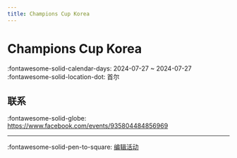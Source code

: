 ```yaml
---
title: Champions Cup Korea
---
```


# Champions Cup Korea 

:fontawesome-solid-calendar-days: 2024-07-27 ~ 2024-07-27  
:fontawesome-solid-location-dot: 首尔  

## 联系

:fontawesome-solid-globe: <https://www.facebook.com/events/935804484856969>  

---

:fontawesome-solid-pen-to-square: [编辑活动](https://github.com/swingdance/events/issues/new?assignees=&labels=update+event&projects=&template=03-update_entity.yml&title=Update%20Event%3A%202024%2Fko_KR%20%E2%80%A2%20Champions%20Cup%20Korea&region=ko_KR&year=2024&id=champions-cup-korea-2024&name=Champions%20Cup%20Korea&org_id=)

